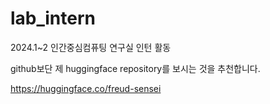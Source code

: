 # lab_intern
2024.1~2 인간중심컴퓨팅 연구실 인턴 활동

github보단 제 huggingface repository를 보시는 것을 추천합니다.

https://huggingface.co/freud-sensei
